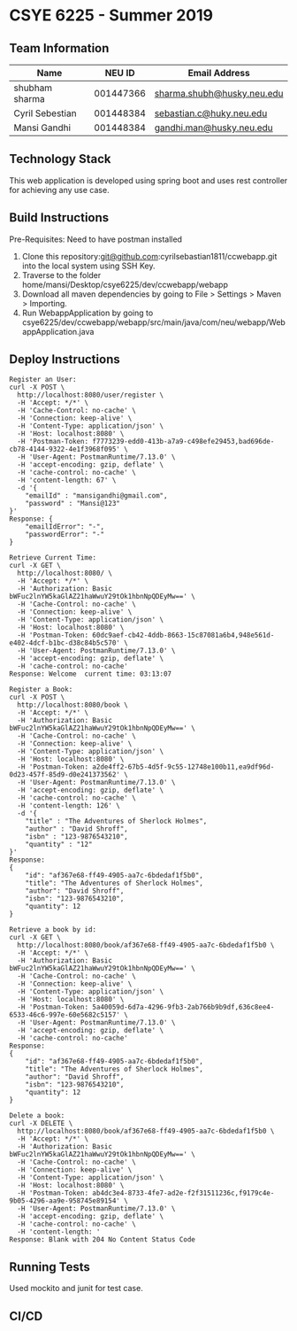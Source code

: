 # CSYE 6225 - Summer 2019

## Team Information

| Name | NEU ID | Email Address |
| --- | --- | --- |
| shubham sharma| 001447366 | sharma.shubh@husky.neu.edu|
| Cyril Sebestian | 001448384 | sebastian.c@huky.neu.edu |
| Mansi Gandhi | 001448384 | gandhi.man@husky.neu.edu |

## Technology Stack
This web application is developed using spring boot and uses rest controller for achieving any use case. 
 
## Build Instructions
Pre-Requisites: Need to have postman installed
1. Clone this repository:git@github.com:cyrilsebastian1811/ccwebapp.git into the local system using SSH Key. 
2. Traverse to the folder home/mansi/Desktop/csye6225/dev/ccwebapp/webapp
3. Download all maven dependencies by going to File > Settings > Maven > Importing. 
4. Run WebappApplication by going to csye6225/dev/ccwebapp/webapp/src/main/java/com/neu/webapp/WebappApplication.java

## Deploy Instructions
	Register an User: 
	curl -X POST \
	  http://localhost:8080/user/register \
	  -H 'Accept: */*' \
	  -H 'Cache-Control: no-cache' \
	  -H 'Connection: keep-alive' \
	  -H 'Content-Type: application/json' \
	  -H 'Host: localhost:8080' \
	  -H 'Postman-Token: f7773239-edd0-413b-a7a9-c498efe29453,bad696de-cb78-4144-9322-4e1f3968f095' \
	  -H 'User-Agent: PostmanRuntime/7.13.0' \
	  -H 'accept-encoding: gzip, deflate' \
	  -H 'cache-control: no-cache' \
	  -H 'content-length: 67' \
	  -d '{
		"emailId" : "mansigandhi@gmail.com",
		"password" : "Mansi@123"
	}'
	Response: {
	    "emailIdError": "-",
	    "passwordError": "-"
	}

	Retrieve Current Time:
	curl -X GET \
	  http://localhost:8080/ \
	  -H 'Accept: */*' \
	  -H 'Authorization: Basic bWFuc2lnYW5kaGlAZ21haWwuY29tOk1hbnNpQDEyMw==' \
	  -H 'Cache-Control: no-cache' \
	  -H 'Connection: keep-alive' \
	  -H 'Content-Type: application/json' \
	  -H 'Host: localhost:8080' \
	  -H 'Postman-Token: 60dc9aef-cb42-4ddb-8663-15c87081a6b4,948e561d-e402-4dcf-b1bc-d38c84b5c570' \
	  -H 'User-Agent: PostmanRuntime/7.13.0' \
	  -H 'accept-encoding: gzip, deflate' \
	  -H 'cache-control: no-cache'
	Response: Welcome  current time: 03:13:07

	Register a Book:
	curl -X POST \
	  http://localhost:8080/book \
	  -H 'Accept: */*' \
	  -H 'Authorization: Basic bWFuc2lnYW5kaGlAZ21haWwuY29tOk1hbnNpQDEyMw==' \
	  -H 'Cache-Control: no-cache' \
	  -H 'Connection: keep-alive' \
	  -H 'Content-Type: application/json' \
	  -H 'Host: localhost:8080' \
	  -H 'Postman-Token: a2de4ff2-67b5-4d5f-9c55-12748e100b11,ea9df96d-0d23-457f-85d9-d0e241373562' \
	  -H 'User-Agent: PostmanRuntime/7.13.0' \
	  -H 'accept-encoding: gzip, deflate' \
	  -H 'cache-control: no-cache' \
	  -H 'content-length: 126' \
	  -d '{
		"title" : "The Adventures of Sherlock Holmes",
		"author" : "David Shroff",
		"isbn" : "123-9876543210",
		"quantity" : "12"
	}'
	Response: 
	{
	    "id": "af367e68-ff49-4905-aa7c-6bdedaf1f5b0",
	    "title": "The Adventures of Sherlock Holmes",
	    "author": "David Shroff",
	    "isbn": "123-9876543210",
	    "quantity": 12
	}

	Retrieve a book by id:
	curl -X GET \
	  http://localhost:8080/book/af367e68-ff49-4905-aa7c-6bdedaf1f5b0 \
	  -H 'Accept: */*' \
	  -H 'Authorization: Basic bWFuc2lnYW5kaGlAZ21haWwuY29tOk1hbnNpQDEyMw==' \
	  -H 'Cache-Control: no-cache' \
	  -H 'Connection: keep-alive' \
	  -H 'Content-Type: application/json' \
	  -H 'Host: localhost:8080' \
	  -H 'Postman-Token: 5a40059d-6d7a-4296-9fb3-2ab766b9b9df,636c8ee4-6533-46c6-997e-60e5682c5157' \
	  -H 'User-Agent: PostmanRuntime/7.13.0' \
	  -H 'accept-encoding: gzip, deflate' \
	  -H 'cache-control: no-cache'
	Response: 
	{
	    "id": "af367e68-ff49-4905-aa7c-6bdedaf1f5b0",
	    "title": "The Adventures of Sherlock Holmes",
	    "author": "David Shroff",
	    "isbn": "123-9876543210",
	    "quantity": 12
	}

	Delete a book:
	curl -X DELETE \
	  http://localhost:8080/book/af367e68-ff49-4905-aa7c-6bdedaf1f5b0 \
	  -H 'Accept: */*' \
	  -H 'Authorization: Basic bWFuc2lnYW5kaGlAZ21haWwuY29tOk1hbnNpQDEyMw==' \
	  -H 'Cache-Control: no-cache' \
	  -H 'Connection: keep-alive' \
	  -H 'Content-Type: application/json' \
	  -H 'Host: localhost:8080' \
	  -H 'Postman-Token: ab4dc3e4-8733-4fe7-ad2e-f2f31511236c,f9179c4e-9b05-4296-aa9e-958745e89154' \
	  -H 'User-Agent: PostmanRuntime/7.13.0' \
	  -H 'accept-encoding: gzip, deflate' \
	  -H 'cache-control: no-cache' \
	  -H 'content-length: '
	Response: Blank with 204 No Content Status Code

## Running Tests
Used mockito and junit for test case.

## CI/CD

